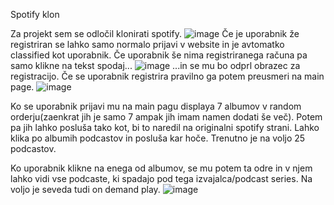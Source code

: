 Spotify klon

Za projekt sem se odločil klonirati spotify. 
![image](https://user-images.githubusercontent.com/100126067/195010984-8c4ddf3b-cff2-414e-ad58-ebd85f104e16.png)
Če je uporabnik že registriran se lahko samo normalo prijavi v website in je avtomatko classified kot uporabnik. Če uporabnik še nima registriranega računa pa samo klikne
na tekst spodaj...
![image](https://user-images.githubusercontent.com/100126067/195011295-890ca329-1292-4660-be6b-c0972b73935e.png)
...in se mu bo odprl obrazec za registracijo. Če se uporabnik registrira pravilno ga potem preusmeri na main page.
![image](https://user-images.githubusercontent.com/100126067/195011499-613382b7-0ba1-4b4d-bdcc-4763d3d8b819.png)

Ko se uporabnik prijavi mu na main pagu displaya 7 albumov v random orderju(zaenkrat jih je samo 7 ampak jih imam namen dodati še več). Potem pa jih lahko posluša tako kot, bi to naredil na originalni spotify strani. Lahko klika po
albumih podcastov in posluša kar hoče. Trenutno je na voljo 25 podcastov. 

Ko uporabnik klikne na enega od albumov, se mu potem ta odre in v njem lahko vidi vse podcaste, ki spadajo pod tega izvajalca/podcast series. Na voljo je seveda tudi on
demand play.
![image](https://user-images.githubusercontent.com/100126067/195011946-8489ac74-dc8b-4f08-8e54-f24b43666c36.png)
